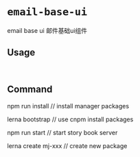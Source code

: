 # `email-base-ui`

email base ui
邮件基础ui组件

## Usage

```


```


## Command 
npm run install // install manager packages

lerna bootstrap // use cnpm install packages

npm run start // start story book server

lerna create mj-xxx // create new package